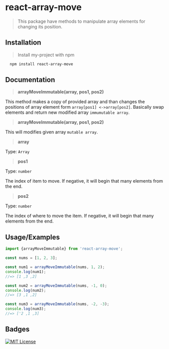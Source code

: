 
# react-array-move

> This package have methods to manipulate array elements for changing its position.



## Installation

>Install my-project with npm

```bash
  npm install react-array-move
  ```
    
## Documentation

> **arrayMoveImmutable(array, pos1, pos2)**

This method makes a copy of provided array and than changes the positions of array element form `array[pos1] <->array[pos2]`. Basically swap elements and return new modified array `immumutable array`.

> **arrayMoveImmutable(array, pos1, pos2)**

This will modifies given array `mutable array`.

> **array**

Type: `Array`

> **pos1**

Type: `number`

The index of item to move.
If negative, it will begin that many elements from the end.

> **pos2**

Type: `number`

The index of where to move the item.
If negative, it will begin that many elements from the end.


## Usage/Examples
```javascript
import {arrayMoveImmutable} from 'react-array-move';

const nums = [1, 2, 3];

const num1 = arrayMoveImmutable(nums, 1, 2);
console.log(num1);
//=> [1 ,3 ,2]

const num2 = arrayMoveImmutable(nums, -1, 0);
console.log(num2);
//=> [3 ,1 ,2]

const num3 = arrayMoveImmutable(nums, -2, -3);
console.log(num3);
//=> ['2 ,1 ,3]


```
## Badges



[![MIT License](https://img.shields.io/badge/License-MIT-green.svg)](https://choosealicense.com/licenses/mit/)

